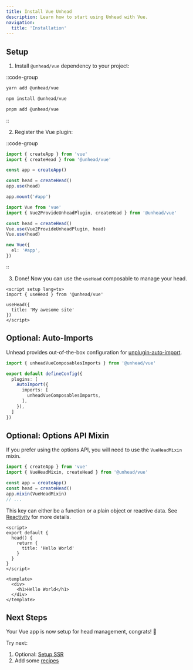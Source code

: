 ```yaml
---
title: Install Vue Unhead 
description: Learn how to start using Unhead with Vue.
navigation:
  title: 'Installation'
---
```


## Setup

1. Install `@unhead/vue` dependency to your project:

::code-group

```bash [yarn]
yarn add @unhead/vue
```

```bash [npm]
npm install @unhead/vue
```

```bash [pnpm]
pnpm add @unhead/vue
```

::

2. Register the Vue plugin:

::code-group

```ts [Vue 3]
import { createApp } from 'vue'
import { createHead } from '@unhead/vue'

const app = createApp()

const head = createHead()
app.use(head)

app.mount('#app')
```

```ts [Vue 2]
import Vue from 'vue'
import { Vue2ProvideUnheadPlugin, createHead } from '@unhead/vue'

const head = createHead()
Vue.use(Vue2ProvideUnheadPlugin, head)
Vue.use(head)

new Vue({
  el: '#app',
})
```

::

3. Done! Now you can use the `useHead` composable to manage your head.

```vue [app.vue]
<script setup lang=ts>
import { useHead } from '@unhead/vue'

useHead({
  title: 'My awesome site'
})
</script>
```
## Optional: Auto-Imports

Unhead provides out-of-the-box configuration for [unplugin-auto-import](https://github.com/antfu/unplugin-auto-import).

```ts [vite.config.ts]
import { unheadVueComposablesImports } from '@unhead/vue'

export default defineConfig({
  plugins: [
    AutoImport({
      imports: [
        unheadVueComposablesImports,
      ],
    }),
  ]
})
```


## Optional: Options API Mixin

If you prefer using the options API, you will need to use the `VueHeadMixin` mixin.

```ts
import { createApp } from 'vue'
import { VueHeadMixin, createHead } from '@unhead/vue'

const app = createApp()
const head = createHead()
app.mixin(VueHeadMixin)
// ...
```


This key can either be a function or a plain object or reactive data. See [Reactivity](/setup/vue/reactivity) for more details.

```vue
<script>
export default {
  head() {
    return {
      title: 'Hello World'
    }
  }
}
</script>

<template>
  <div>
    <h1>Hello World</h1>
  </div>
</template>
```

## Next Steps

Your Vue app is now setup for head management, congrats! 🎉

Try next:
1. Optional: [Setup SSR](/guide/getting-started/ssr)
2. Add some [recipes](/addons/recipes)
